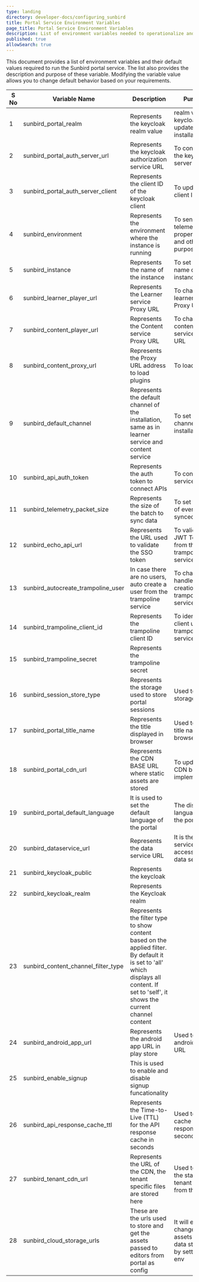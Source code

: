 ```yaml
---
type: landing
directory: developer-docs/configuring_sunbird
title: Portal Service Environment Variables  
page_title: Portal Service Environment Variables 
description: List of environment variables needed to operationalize and customize Sunbird 
published: true
allowSearch: true
---
```


This document provides a list of environment variables and their default values required to run the Sunbird portal service. The list also provides the description and purpose of these variable. Modifying the variable value allows you to change default behavior based on your requirements.      

|  **S No** | **Variable Name** | **Description** | **Purpose** | **Default Value** | **Path** |
|  ------ | ------ | ------ | ------ | ------ | ------ |
|  1 | sunbird_portal_realm | Represents the keycloak realm value | realm value of keycloak to update in each installation | sunbird | Sunbird Portal |
|  2 | sunbird_portal_auth_server_url | Represents the keycloak authorization service URL | To connect to the keycloak server | https://staging.open-sunbird.org/auth | Sunbird Portal |
|  3 | sunbird_portal_auth_server_client | Represents the client ID of the keycloak client | To update the client ID  | portal | Sunbird Portal |
|  4 | sunbird_environment | Represents the environment where the instance is running | To send the telemetry with proper pdata and other purposes |  | Sunbird Portal |
|  5 | sunbird_instance | Represents the name of the instance | To set up the name of the instance |  | Sunbird Portal |
|  6 | sunbird_learner_player_url | Represents the Learner service Proxy URL | To change the learner service Proxy URL | https://staging.open-sunbird.org/api/ | Sunbird Portal |
|  7 | sunbird_content_player_url | Represents the Content service Proxy URL | To change content service Proxy URL | https://staging.open-sunbird.org/api/ | Sunbird Portal |
|  8 | sunbird_content_proxy_url | Represents the Proxy URL address to load plugins | To load plugins | https://staging.open-sunbird.org | Sunbird Portal |
|  9 | sunbird_default_channel | Represents the default channel of the installation, same as in learner service and content service | To set default channel for installation |  | Sunbird Portal |
|  10 | sunbird_api_auth_token | Represents the auth token to connect APIs | To connect the services |  | Sunbird Portal |
|  11 | sunbird_telemetry_packet_size | Represents the size of the batch to sync data  | To set the size of events to be synced | 20 | Sunbird Portal |
|  12 | sunbird_echo_api_url | Represents the URL used to validate the SSO token | To validate the JWT Token from the trampoline service | https://staging.open-sunbird.org/api/echo/ | Sunbird Portal |
|  13 | sunbird_autocreate_trampoline_user | In case there are no users, auto create a user from  the trampoline service | To change the handle for user creation from trampoline service | true | Sunbird Portal |
|  14 | sunbird_trampoline_client_id |Represents the trampoline client ID  | To identify the client using the trampoline service  | trampoline | Sunbird Portal |
|  15 | sunbird_trampoline_secret | Represents the trampoline secret |  |  |  |
|  16 | sunbird_session_store_type | Represents the  storage used to store portal sessions | Used to set the storage type | in-memory | Sunbird Portal |
|  17 | sunbird_portal_title_name | Represents the title displayed in browser | Used to update title name for browser | Sunbird | Sunbird Portal |
|  18 | sunbird_portal_cdn_url | Represents the CDN BASE URL where static assets are stored | To update the CDN based on implementation |  | Sunbird Portal |
|  19 | sunbird_portal_default_language | It is used to set the default language of the portal | The display language of the portal  | en | Sunbird Portal |
|  20 | sunbird_dataservice_url |  Represents the data service URL | It is the data service URL to access the data services  |https://staging.open-sunbird.org/api/   | Sunbird Portal |
|  21 | sunbird_keycloak_public | Represents the keycloak  |  | true | Sunbird Portal |
|  22 | sunbird_keycloak_realm |  Represents the Keycloak realm|  | sunbird | Sunbird Portal |
|  23 | sunbird_content_channel_filter_type | Represents the filter type to show content based on the applied filter. By default it is set to 'all' which displays all content. If set to 'self', it shows the current channel content |  | all | Sunbird Portal |
|  24 | sunbird_android_app_url | Represents the android app URL in play store | Used to set the android app URL | http://www.sunbird.org | Sunbird Portal |
|  25 | sunbird_enable_signup | This is used to enable and disable signup funcationality |  | true | Sunbird Portal |
|  26 | sunbird_api_response_cache_ttl | Represents the Time-to-Live (TTL) for the API response cache in seconds | Used to set cache for API responses in seconds | 600 | Sunbird Portal |
|  27 | sunbird_tenant_cdn_url | Represents the URL of the CDN, the tenant specific files are stored here | Used to render the static tenant pages from the CDN |  | Sunbird Portal |
|  28 | sunbird_cloud_storage_urls | These are the urls used to store and get the assets passed to editors from portal as config | It will easy to change the assets and data storage by setting this env |  | Sunbird Portal |
